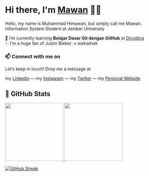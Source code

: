 # Hi there, I'm <a href="https://www.linkedin.com/in/nurmuhimawann/">Mawan</a> 👋🏻

Hello, my name is Muhammad Himawan, but simply call me Mawan.\
Information System Student at Jember University  

🌱 I’m currently learning **Belajar Dasar Git dengan GitHub** at [Dicoding](https://www.dicoding.com/)\
✨ I'm a huge fan of Justin Bieber :v awkwkwk

### 📫 Connect with me on
  
Let’s keep in touch! Drop me a message at

my [Linkedin](https://www.linkedin.com/in/nur-muhammad-himawan-6a2a93209/) —
my [Instagram](https://www.instagram.com/mawann_/) —
my [Twitter](https://twitter.com/nurmuhimawann) —
my [Personal Website](https://nurmuhimawann.my.id)  

<h2>📝 GitHub Stats</h2>
<p align="left">
<a href="https://github.com/nurmuhimawann">
  <img height="190em" src="https://github-readme-stats-eight-theta.vercel.app/api?username=nurmuhimawann&show_icons=true&include_all_commits=true&count_private=true"/>
  <img height="190em" src="https://github-readme-stats-eight-theta.vercel.app/api/top-langs/?username=nurmuhimawann&layout=compact&langs_count=8"/>
</a>
</p>
  
[![GitHub Streak](https://github-readme-streak-stats.herokuapp.com/?user=nurmuhimawann&hide_border=true)](https://git.io/streak-stats)

 

<!--
**nurmuhimawann/nurmuhimawann** is a ✨ _special_ ✨ repository because its `README.md` (this file) appears on your GitHub profile.

<div>
   <h1>Hi there, I'm <a href="https://www.linkedin.com/in/nurmuhimawann/">Mawan</a> 👋🏻</h1>
</div>


Here are some ideas to get you started:

- 🔭 I’m currently working on ...
- 🌱 I’m currently learning ...
- 👯 I’m looking to collaborate on ...
- 🤔 I’m looking for help with ...
- 💬 Ask me about ...
- 📫 How to reach me: ...
- 😄 Pronouns: ...
- ⚡ Fun fact: ...
-->
